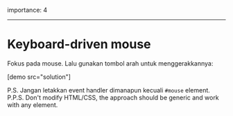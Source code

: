 importance: 4

---

# Keyboard-driven mouse

Fokus pada mouse. Lalu gunakan tombol arah untuk menggerakkannya:

[demo src="solution"]

P.S. Jangan letakkan event handler dimanapun kecuali  `#mouse` element.
P.P.S. Don't modify HTML/CSS, the approach should be generic and work with any element.
<!--stackedit_data:
eyJoaXN0b3J5IjpbMzEwMTg1NTQ1XX0=
-->